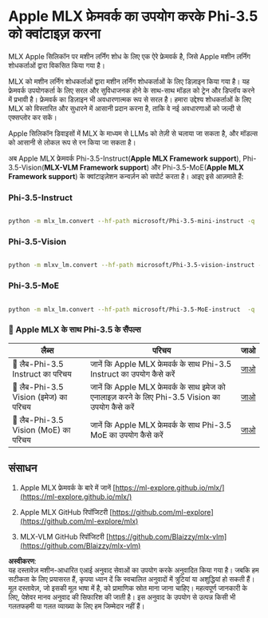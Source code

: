 # **Apple MLX फ्रेमवर्क का उपयोग करके Phi-3.5 को क्वांटाइज़ करना**

MLX Apple सिलिकॉन पर मशीन लर्निंग शोध के लिए एक ऐरे फ्रेमवर्क है, जिसे Apple मशीन लर्निंग शोधकर्ताओं द्वारा विकसित किया गया है।

MLX को मशीन लर्निंग शोधकर्ताओं द्वारा मशीन लर्निंग शोधकर्ताओं के लिए डिज़ाइन किया गया है। यह फ्रेमवर्क उपयोगकर्ता के लिए सरल और सुविधाजनक होने के साथ-साथ मॉडल को ट्रेन और डिप्लॉय करने में प्रभावी है। फ्रेमवर्क का डिज़ाइन भी अवधारणात्मक रूप से सरल है। हमारा उद्देश्य शोधकर्ताओं के लिए MLX को विस्तारित और सुधारने में आसानी प्रदान करना है, ताकि वे नई अवधारणाओं को जल्दी से एक्सप्लोर कर सकें।

Apple सिलिकॉन डिवाइसों में MLX के माध्यम से LLMs को तेज़ी से चलाया जा सकता है, और मॉडल्स को आसानी से लोकल रूप से रन किया जा सकता है।

अब Apple MLX फ्रेमवर्क Phi-3.5-Instruct(**Apple MLX Framework support**), Phi-3.5-Vision(**MLX-VLM Framework support**) और Phi-3.5-MoE(**Apple MLX Framework support**) के क्वांटाइज़ेशन कन्वर्ज़न को सपोर्ट करता है। आइए इसे आज़माते हैं:

### **Phi-3.5-Instruct**

```bash

python -m mlx_lm.convert --hf-path microsoft/Phi-3.5-mini-instruct -q

```

### **Phi-3.5-Vision**

```bash

python -m mlxv_lm.convert --hf-path microsoft/Phi-3.5-vision-instruct -q

```

### **Phi-3.5-MoE**

```bash

python -m mlx_lm.convert --hf-path microsoft/Phi-3.5-MoE-instruct  -q

```

### **🤖 Apple MLX के साथ Phi-3.5 के सैंपल्स**

| लैब्स    | परिचय | जाओ |
| -------- | ------- |  ------- |
| 🚀 लैब-Phi-3.5 Instruct का परिचय  | जानें कि Apple MLX फ्रेमवर्क के साथ Phi-3.5 Instruct का उपयोग कैसे करें   |  [जाओ](../../../../../code/09.UpdateSamples/Aug/mlx-phi35-instruct.ipynb)    |
| 🚀 लैब-Phi-3.5 Vision (इमेज) का परिचय | जानें कि Apple MLX फ्रेमवर्क के साथ इमेज को एनालाइज़ करने के लिए Phi-3.5 Vision का उपयोग कैसे करें     |  [जाओ](../../../../../code/09.UpdateSamples/Aug/mlx-phi35-vision.ipynb)    |
| 🚀 लैब-Phi-3.5 Vision (MoE) का परिचय   | जानें कि Apple MLX फ्रेमवर्क के साथ Phi-3.5 MoE का उपयोग कैसे करें  |  [जाओ](../../../../../code/09.UpdateSamples/Aug/mlx-phi35-moe.ipynb)    |

## **संसाधन**

1. Apple MLX फ्रेमवर्क के बारे में जानें [https://ml-explore.github.io/mlx/](https://ml-explore.github.io/mlx/)

2. Apple MLX GitHub रिपॉजिटरी [https://github.com/ml-explore](https://github.com/ml-explore/mlx)

3. MLX-VLM GitHub रिपॉजिटरी [https://github.com/Blaizzy/mlx-vlm](https://github.com/Blaizzy/mlx-vlm)

**अस्वीकरण**:  
यह दस्तावेज़ मशीन-आधारित एआई अनुवाद सेवाओं का उपयोग करके अनुवादित किया गया है। जबकि हम सटीकता के लिए प्रयासरत हैं, कृपया ध्यान दें कि स्वचालित अनुवादों में त्रुटियां या अशुद्धियां हो सकती हैं। मूल दस्तावेज़, जो इसकी मूल भाषा में है, को प्रामाणिक स्रोत माना जाना चाहिए। महत्वपूर्ण जानकारी के लिए, पेशेवर मानव अनुवाद की सिफारिश की जाती है। इस अनुवाद के उपयोग से उत्पन्न किसी भी गलतफहमी या गलत व्याख्या के लिए हम जिम्मेदार नहीं हैं।